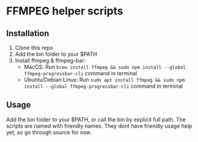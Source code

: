 # FFMPEG helper scripts

## Installation
1. Clone this repo
2. Add the bin folder to your $PATH
3. Install ffmpeg & ffmpeg-bar:
    - MacOS: Run `brew install ffmpeg && sudo npm install --global ffmpeg-progressbar-cli` command in terminal
    - Ubuntu/Debian Linux: Run `sudo apt install ffmpeg && sudo npm install --global ffmpeg-progressbar-cli` command in terminal

## Usage
Add the bin folder to your $PATH, or call the bin by explicit full path.
The scripts are named with friendly names.
They dont have friendly usage help yet, so go through source for now.
